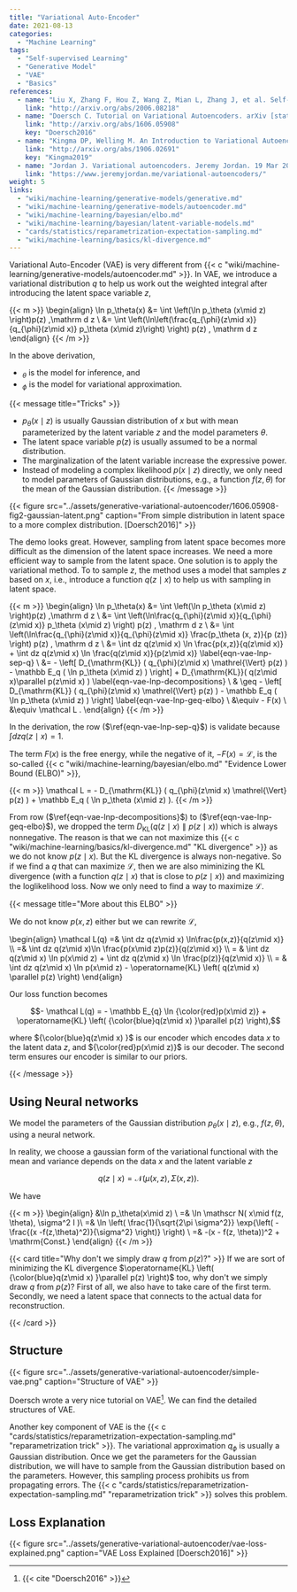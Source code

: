 ```yaml
---
title: "Variational Auto-Encoder"
date: 2021-08-13
categories:
  - "Machine Learning"
tags:
  - "Self-supervised Learning"
  - "Generative Model"
  - "VAE"
  - "Basics"
references:
  - name: "Liu X, Zhang F, Hou Z, Wang Z, Mian L, Zhang J, et al. Self-supervised Learning: Generative or Contrastive. arXiv [cs.LG]. 2020. Available: http://arxiv.org/abs/2006.08218"
    link: "http://arxiv.org/abs/2006.08218"
  - name: "Doersch C. Tutorial on Variational Autoencoders. arXiv [stat.ML]. 2016. Available: http://arxiv.org/abs/1606.05908"
    link: "http://arxiv.org/abs/1606.05908"
    key: "Doersch2016"
  - name: "Kingma DP, Welling M. An Introduction to Variational Autoencoders. arXiv [cs.LG]. 2019. Available: http://arxiv.org/abs/1906.02691"
    link: "http://arxiv.org/abs/1906.02691"
    key: "Kingma2019"
  - name: "Jordan J. Variational autoencoders. Jeremy Jordan. 19 Mar 2018. Available: https://www.jeremyjordan.me/variational-autoencoders/. Accessed 22 Aug 2021."
    link: "https://www.jeremyjordan.me/variational-autoencoders/"
weight: 5
links:
  - "wiki/machine-learning/generative-models/generative.md"
  - "wiki/machine-learning/generative-models/autoencoder.md"
  - "wiki/machine-learning/bayesian/elbo.md"
  - "wiki/machine-learning/bayesian/latent-variable-models.md"
  - "cards/statistics/reparametrization-expectation-sampling.md"
  - "wiki/machine-learning/basics/kl-divergence.md"
---
```


Variational Auto-Encoder (VAE) is very different from {{< c "wiki/machine-learning/generative-models/autoencoder.md" >}}. In VAE, we introduce a variational distribution $q$ to help us work out the weighted integral after introducing the latent space variable $z$,

{{< m >}}
\begin{align}
\ln p_\theta(x) &= \int \left(\ln p_\theta (x\mid z) \right)p(z) \,\mathrm d z \\
&=  \int \left(\ln\left(\frac{q_{\phi}(z\mid x)}{q_{\phi}(z\mid x)} p_\theta (x\mid z)\right) \right) p(z) \, \mathrm d z
\end{align}
{{< /m >}}



In the above derivation,

- ${}_\theta$ is the model for inference, and
- ${}_\phi$ is the model for variational approximation.


{{< message title="Tricks" >}}
- $p_\theta(x\mid z)$ is usually Gaussian distribution of $x$ but with mean parameterized by the latent variable $z$ and the model parameters $\theta$.
- The latent space variable $p(z)$ is usually assumed to be a normal distribution.
- The marginalization of the latent variable increase the expressive power.
- Instead of modeling a complex likelihood $p(x\mid z)$ directly, we only need to model parameters of Gaussian distributions, e.g., a function $f(z, \theta)$ for the mean of the Gaussian distribution.
{{< /message >}}

{{< figure src="../assets/generative-variational-autoencoder/1606.05908-fig2-gaussian-latent.png" caption="From simple distribution in latent space to a more complex distribution. [Doersch2016]" >}}

The demo looks great. However, sampling from latent space becomes more difficult as the dimension of the latent space increases. We need a more efficient way to sample from the latent space. One solution is to apply the variational method. To to sample $z$, the method uses a model that samples $z$ based on $x$, i.e., introduce a function $q(z\mid x)$ to help us with sampling in latent space.


{{< m >}}
\begin{align}
\ln p_\theta(x) &= \int \left(\ln p_\theta (x\mid z) \right)p(z) \,\mathrm d z \\
&=  \int \left(\ln\frac{q_{\phi}(z\mid x)}{q_{\phi}(z\mid x)} p_\theta (x\mid z) \right) p(z) \, \mathrm d z \\
&=  \int \left(\ln\frac{q_{\phi}(z\mid x)}{q_{\phi}(z\mid x)} \frac{p_\theta (x, z)}{p (z)} \right) p(z) \, \mathrm d z \\
&= \int dz q(z\mid x) \ln \frac{p(x,z)}{q(z\mid x)} + \int dz q(z\mid x) \ln \frac{q(z\mid x)}{p(z\mid x)} \label{eqn-vae-lnp-sep-q} \\
&= - \left[ D_{\mathrm{KL}} ( q_{\phi}(z\mid x) \mathrel{\Vert} p(z)  )  -  \mathbb E_q ( \ln p_\theta (x\mid z) ) \right] + D_{\mathrm{KL}}( q(z\mid x)\parallel p(z\mid x) ) \label{eqn-vae-lnp-decompositions} \\
& \geq - \left[ D_{\mathrm{KL}} ( q_{\phi}(z\mid x) \mathrel{\Vert} p(z)  )  -  \mathbb E_q ( \ln p_\theta (x\mid z) ) \right] \label{eqn-vae-lnp-geq-elbo} \\
&\equiv - F(x) \\
&\equiv \mathcal L .
\end{align}
{{< /m >}}

In the derivation, the row ($\ref{eqn-vae-lnp-sep-q}$) is validate because $\int dz q(z\mid x) = 1$.

The term $F(x)$ is the free energy, while the negative of it, $-F(x)=\mathcal L$, is the so-called {{< c "wiki/machine-learning/bayesian/elbo.md" "Evidence Lower Bound (ELBO)" >}},

{{< m >}}
\mathcal L = - D_{\mathrm{KL}} ( q_{\phi}(z\mid x) \mathrel{\Vert} p(z)  )  +  \mathbb E_q ( \ln p_\theta (x\mid z) ).
{{< /m >}}


From row ($\ref{eqn-vae-lnp-decompositions}$) to  ($\ref{eqn-vae-lnp-geq-elbo}$), we dropped the term $D_{\mathrm{KL}}( q(z\mid x)\parallel p(z\mid x) )$ which is always nonnegative. The reason is that we can not maximize this {{< c "wiki/machine-learning/basics/kl-divergence.md" "KL divergence" >}} as we do not know $p(z\mid x)$. But the KL divergence is always non-negative. So if we find a $q$ that can maximize $\mathcal L$, then we are also miminizing the KL divergence (with a function $q(z\mid x)$ that is close to $p(z\mid x)$) and maximizing the loglikelihood loss. Now we only need to find a way to maximize $\mathcal L$.


{{< message title="More about this ELBO" >}}

We do not know $p(x,z)$ either but we can rewrite $\mathcal L$,


\begin{align}
\mathcal L(q) =& \int dz q(z\mid x) \ln\frac{p(x,z)}{q(z\mid x)} \\\\
=& \int dz q(z\mid x)\ln \frac{p(x\mid z)p(z)}{q(z\mid x)} \\\\
= & \int dz q(z\mid x) \ln p(x\mid z) + \int dz q(z\mid x) \ln \frac{p(z)}{q(z\mid x)} \\\\
= & \int dz q(z\mid x) \ln p(x\mid z) - \operatorname{KL} \left( q(z\mid x) \parallel p(z) \right)
\end{align}



Our loss function becomes

$$- \mathcal L(q) = - \mathbb E_{q} \ln {\color{red}p(x\mid z)} + \operatorname{KL} \left( {\color{blue}q(z\mid x) }\parallel p(z) \right),$$

where ${\color{blue}q(z\mid x) }$ is our encoder which encodes data $x$ to the latent data $z$, and ${\color{red}p(x\mid z)}$ is our decoder. The second term ensures our encoder is similar to our priors.

{{< /message >}}


## Using Neural networks


We model the parameters of the Gaussian distribution $p_\theta(x\mid z)$, e.g., $f(z, \theta)$, using a neural network.


In reality, we choose a gaussian form of the variational functional with the mean and variance depends on the data $x$ and the latent variable $z$

$$
q(z\mid x) = \mathcal N ( \mu(x,z), \Sigma (x,z) ).
$$

We have

{{< m >}}
\begin{align}
&\ln p_\theta(x\mid z) \\
=& \ln \mathscr N( x\mid f(z, \theta), \sigma^2 I )\\
=& \ln \left( \frac{1}{\sqrt{2\pi \sigma^2}} \exp{\left( -\frac{(x -f(z,\theta)^2)}{\sigma^2} \right)} \right) \\
=& -(x - f(z, \theta))^2 + \mathrm{Const.}
\end{align}
{{< /m >}}


{{< card title="Why don't we simply draw  $q$  from  $p(z)$?" >}}
If we are sort of minimizing the KL divergence $\operatorname{KL} \left( {\color{blue}q(z\mid x) }\parallel p(z) \right)$ too, why don't we simply draw $q$ from $p(z)$? First of all, we also have to take care of the first term. Secondly, we need a latent space that connects to the actual data for reconstruction.

{{< /card >}}


## Structure

{{< figure src="../assets/generative-variational-autoencoder/simple-vae.png" caption="Structure of VAE" >}}

Doersch wrote a very nice tutorial on VAE[^Doersch2016]. We can find the detailed structures of VAE.

Another key component of VAE is the {{< c "cards/statistics/reparametrization-expectation-sampling.md" "reparametrization trick" >}}. The variational approximation $q_\phi$ is usually a Gaussian distribution. Once we get the parameters for the Gaussian distribution, we will have to sample from the Gaussian distribution based on the parameters. However, this sampling process prohibits us from propagating errors. The {{< c "cards/statistics/reparametrization-expectation-sampling.md" "reparametrization trick" >}} solves this problem.


## Loss Explanation

{{< figure src="../assets/generative-variational-autoencoder/vae-loss-explained.png" caption="VAE Loss Explained [Doersch2016]" >}}



[^Doersch2016]: {{< cite "Doersch2016" >}}
